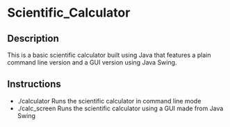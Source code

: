 # Scientific_Calculator

## Description
This is a basic scientific calculator built using Java that features a plain command line version and a GUI version using Java Swing.

## Instructions
- ./calculator Runs the scientific calculator in command line mode
- ./calc_screen Runs the scientific calculator using a GUI made from Java Swing
